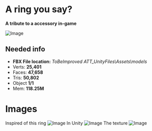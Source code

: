 # A ring you say?
**A tribute to a accessory in-game**

![Image](https://cdn.discordapp.com/attachments/585219899635531782/596477580895584256/unknown.png "MIT")

## Needed info
* **FBX File location:** *ToBeImproved ATT_UnityFiles\Assets\models*
* Verts: **25,401**
* Faces: **47,658**
* Tris: **50,802**
* Object **1/1**
* Mem: **118.25M**

# Images
Inspired of this ring
![Image](https://proxy.duckduckgo.com/iu/?u=https%3A%2F%2Fae01.alicdn.com%2Fkf%2FHTB1S3TbnL6H8KJjy0Fjq6yXepXav%2FMens-Ring-Luminous-Dragon-Rings-for-Men-Women-Rings-Glow-In-The-Dark-Male-Ring-Jewelry.jpg&f=1 "inspired")
In Unity
![Image](https://cdn.discordapp.com/attachments/585219899635531782/596473325564198917/unknown.png "unity")
The texture
![Image](https://cdn.discordapp.com/attachments/585219899635531782/596474004538130442/ringVerts-v8.1.png "texture")

